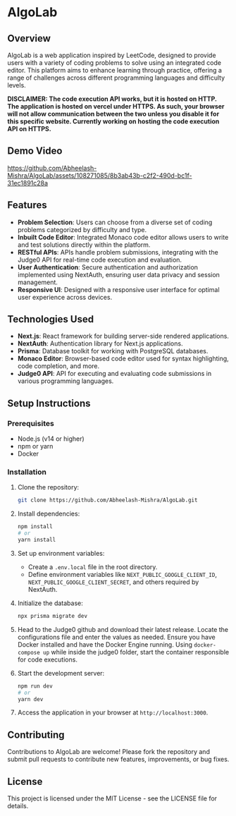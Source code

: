 # AlgoLab

## Overview
AlgoLab is a web application inspired by LeetCode, designed to provide users with a variety of coding problems to solve using an integrated code editor. This platform aims to enhance learning through practice, offering a range of challenges across different programming languages and difficulty levels.

**DISCLAIMER: The code execution API works, but it is hosted on HTTP. The application is hosted on vercel under HTTPS. As such, your browser will not allow communication between the two unless you disable it for this specific website. Currently working on hosting the code execution API on HTTPS.**

## Demo Video

https://github.com/Abheelash-Mishra/AlgoLab/assets/108271085/8b3ab43b-c2f2-490d-bc1f-31ec1891c28a

## Features
- **Problem Selection**: Users can choose from a diverse set of coding problems categorized by difficulty and type.
- **Inbuilt Code Editor**: Integrated Monaco code editor allows users to write and test solutions directly within the platform.
- **RESTful APIs**: APIs handle problem submissions, integrating with the Judge0 API for real-time code execution and evaluation.
- **User Authentication**: Secure authentication and authorization implemented using NextAuth, ensuring user data privacy and session management.
- **Responsive UI**: Designed with a responsive user interface for optimal user experience across devices.

## Technologies Used
- **Next.js**: React framework for building server-side rendered applications.
- **NextAuth**: Authentication library for Next.js applications.
- **Prisma**: Database toolkit for working with PostgreSQL databases.
- **Monaco Editor**: Browser-based code editor used for syntax highlighting, code completion, and more.
- **Judge0 API**: API for executing and evaluating code submissions in various programming languages.

## Setup Instructions
### Prerequisites
- Node.js (v14 or higher)
- npm or yarn
- Docker

### Installation
1. Clone the repository:
   ```bash
   git clone https://github.com/Abheelash-Mishra/AlgoLab.git
   ```

2. Install dependencies:
   ```bash
   npm install
   # or
   yarn install
   ```

3. Set up environment variables:
   - Create a `.env.local` file in the root directory.
   - Define environment variables like `NEXT_PUBLIC_GOOGLE_CLIENT_ID`, `NEXT_PUBLIC_GOOGLE_CLIENT_SECRET`, and others required by NextAuth.

4. Initialize the database:
   ```bash
   npx prisma migrate dev
   ```

5. Head to the Judge0 github and download their latest release. Locate the configurations file and enter the values as needed. Ensure you have Docker installed and have the Docker Engine running. Using `docker-compose up` while inside the judge0 folder, start the container responsible for code executions.

6. Start the development server:
   ```bash
   npm run dev
   # or
   yarn dev
   ```

7. Access the application in your browser at `http://localhost:3000`.

## Contributing
Contributions to AlgoLab are welcome! Please fork the repository and submit pull requests to contribute new features, improvements, or bug fixes.

## License
This project is licensed under the MIT License - see the LICENSE file for details.
